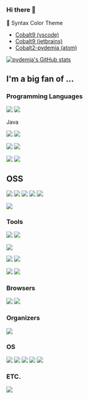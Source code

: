 ### Hi there 👋

🌈 Syntax Color Theme
- [Cobalt9 (vscode)](https://github.com/pydemia/cobalt9-vscode)
- [Cobalt9 (jetbrains)](https://github.com/pydemia/cobalt9-jetbrains)
- [Cobalt2-pydemia (atom)](https://github.com/pydemia/pydemia-atom-syntax)

[![pydemia's GitHub stats](https://github-readme-stats.vercel.app/api?username=pydemia&theme=cobalt2)](https://github.com/anuraghazra/github-readme-stats)

<!--
**pydemia/pydemia** is a ✨ _special_ ✨ repository because its `README.md` (this file) appears on your GitHub profile.

Here are some ideas to get you started:

- 🔭 I’m currently working on ...
- 🌱 I’m currently learning ...
- 👯 I’m looking to collaborate on ...
- 🤔 I’m looking for help with ...
- 💬 Ask me about ...
- 📫 How to reach me: ...
- 😄 Pronouns: ...
- ⚡ Fun fact: ...
✨🎨🌈
:white_check_mark:
:no_entry:

:heavy_check_mark: :white_check_mark:
:x: :no_entry:
:warning:

:bulb: :bell:
:speech_balloon:
:star: :zap:
:grey_question:

:+1:
:-1:
:trophy:

:trophy::bell::point_right::speech_balloon::mega::loudspeaker::four_leaf_clover::seedling::hourglass::whale::collision::zap::cloud::star::sunny::ok_hand::hand::grey_question::lock::bulb::pushpin::x::ballot_box_with_check::no_entry::no_entry_sign::negative_squared_cross_mark::heavy_check_mark::o::heavy_exclamation_mark::heavy_multiplication_x::heavy_plus_sign::heavy_minus_sign::red_circle::white_check_mark::exclamation:
-->


## I'm a big fan of ...

### Programming Languages
<a href="https://simpleicons.org/icons/python.svg" target="_blank"><img src="https://img.shields.io/badge/Python-3776AB?style=flat-square&logo=python&logoColor=white"/></a>
<a href="https://simpleicons.org/icons/c.svg" target="_blank"><img src="https://img.shields.io/badge/C-A8B9CC?style=flat-square&logo=c&logoColor=white"/></a>

Java

<a href="https://www.vectorlogo.zone/logos/java/java-icon.svg" target="_blank"><img src="https://img.shields.io/badge/Java-FF6600?style=flat-square&logo=java-icon&logoColor=white"/></a>
<a href="https://simpleicons.org/icons/kotlin.svg" target="_blank"><img src="https://img.shields.io/badge/Kotlin-7F52FF?style=flat-square&logo=kotlin&logoColor=white"/></a>

<a href="https://simpleicons.org/icons/javascript.svg" target="_blank"><img src="https://img.shields.io/badge/Javascript-F7DF1E?style=flat-square&logo=javascript&logoColor=white"/></a>
<a href="https://simpleicons.org/icons/typescript.svg" target="_blank"><img src="https://img.shields.io/badge/Typescript-3178C6?style=flat-square&logo=typescript&logoColor=white"/></a>

<a href="https://simpleicons.org/icons/julia.svg" target="_blank"><img src="https://img.shields.io/badge/Julia-9558B2?style=flat-square&logo=julia&logoColor=white"/></a>
<a href="https://simpleicons.org/icons/go.svg" target="_blank"><img src="https://img.shields.io/badge/Go-00ADD8?style=flat-square&logo=go&logoColor=white"/></a>

## OSS

<a href="https://simpleicons.org/icons/docker.svg" target="_blank"><img src="https://img.shields.io/badge/Docker-2496ED?style=flat-square&logo=docker&logoColor=white"/></a>
<a href="https://simpleicons.org/icons/kubernetes.svg" target="_blank"><img src="https://img.shields.io/badge/Kubernetes-326CE5?style=flat-square&logo=kubernetes&logoColor=white"/></a>
<a href="https://simpleicons.org/icons/opensearch.svg" target="_blank"><img src="https://img.shields.io/badge/Opensearch-005EB8?style=flat-square&logo=opensearch&logoColor=white"/></a>
<a href="https://simpleicons.org/icons/pydantic.svg" target="_blank"><img src="https://img.shields.io/badge/Pydantic-E92063?style=flat-square&logo=pydantic&logoColor=white"/></a>
<a href="https://simpleicons.org/icons/fastapi.svg" target="_blank"><img src="https://img.shields.io/badge/FastAPI-009688?style=flat-square&logo=fastapi&logoColor=white"/></a>

<a href="https://simpleicons.org/icons/qmk.svg" target="_blank"><img src="https://img.shields.io/badge/QMK-333333?style=flat-square&logo=qmk&logoColor=white"/></a>

### Tools

<a href="https://simpleicons.org/icons/visualstudiocode.svg" target="_blank"><img src="https://img.shields.io/badge/VSCode-007ACC?style=flat-square&logo=visualstudiocode&logoColor=white"/></a>
<a href="https://simpleicons.org/icons/intellijidea.svg" target="_blank"><img src="https://img.shields.io/badge/IntelliJ-000000?style=flat-square&logo=intellijidea&logoColor=white"/></a>

<a href="https://simpleicons.org/icons/slack.svg" target="_blank"><img src="https://img.shields.io/badge/Slack-4A154B?style=flat-square&logo=slack&logoColor=white"/></a>

<a href="https://simpleicons.org/icons/zsh.svg" target="_blank"><img src="https://img.shields.io/badge/zsh-F15A24?style=flat-square&logo=zsh&logoColor=white"/></a>
<a href="https://simpleicons.org/icons/gnubash.svg" target="_blank"><img src="https://img.shields.io/badge/bash-4EAA25?style=flat-square&logo=gnubash&logoColor=white"/></a>

<a href="https://simpleicons.org/icons/iterm2.svg" target="_blank"><img src="https://img.shields.io/badge/iTerm2-000000?style=flat-square&logo=iterm2&logoColor=white"/></a>
<a href="https://simpleicons.org/icons/windowsterminal.svg" target="_blank"><img src="https://img.shields.io/badge/WindowsTerminal-4D4D4D?style=flat-square&logo=windowsterminal&logoColor=white"/></a>

### Browsers

<a href="https://simpleicons.org/icons/vivaldi.svg" target="_blank"><img src="https://img.shields.io/badge/Vivaldi-EF3939?style=flat-square&logo=vivaldi&logoColor=white"/></a>
<a href="https://simpleicons.org/icons/microsoftedge.svg" target="_blank"><img src="https://img.shields.io/badge/MSEdge-0078D7?style=flat-square&logo=microsoftedge&logoColor=white"/></a>

### Organizers

<a href="https://simpleicons.org/icons/microsoftonenote.svg" target="_blank"><img src="https://img.shields.io/badge/OneNote-7719AA?style=flat-square&logo=microsoftonenote&logoColor=white"/></a>

### OS

<a href="https://simpleicons.org/icons/ubuntu.svg" target="_blank"><img src="https://img.shields.io/badge/Ubuntu-E95420?style=flat-square&logo=ubuntu&logoColor=white"/></a>
<a href="https://simpleicons.org/icons/windows.svg" target="_blank"><img src="https://img.shields.io/badge/Windows-0078D4?style=flat-square&logo=windows&logoColor=white"/></a>
<a href="https://simpleicons.org/icons/android.svg" target="_blank"><img src="https://img.shields.io/badge/Android-3DDC84?style=flat-square&logo=android&logoColor=white"/></a>
<a href="https://simpleicons.org/icons/elementary.svg" target="_blank"><img src="https://img.shields.io/badge/Elementary-64BAFF?style=flat-square&logo=elementary&logoColor=white"/></a>
<a href="https://simpleicons.org/icons/alpinelinux.svg" target="_blank"><img src="https://img.shields.io/badge/Alpine-0D597F?style=flat-square&logo=alpinelinux&logoColor=white"/></a>

### ETC.

<a href="https://simpleicons.org/icons/rainmeter.svg" target="_blank"><img src="https://img.shields.io/badge/Rainmeter-19519B?style=flat-square&logo=rainmeter&logoColor=white"/></a>

